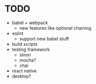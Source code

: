 # TODO
* babel + webpack
    * new features like optional chaining
* eslint
    * support new babel stuff
* build scripts
* testing framework
    * sinon
    * mocha?
    * chai
* react native
* desktop?
